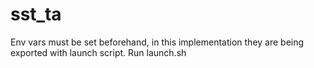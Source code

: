 # sst_ta
Env vars must be set beforehand, in this implementation they are being exported with launch script.
Run launch.sh
